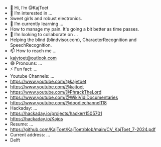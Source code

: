 - 👋 Hi, I’m @KajToet
- 👀 I’m interested in ...
- Sweet girls and robust electronics.
- 🌱 I’m currently learning ...
- How to manage my pain. It's going a bit better as time passes.
- 💞️ I’m looking to collaborate on ...
- Helping the blind (blindvisor.com), CharacterRecognition and SpeechRecognition.
- 📫 How to reach me ...
- kajvtoet@outlook.com
- 😄 Pronouns: ...
- ⚡ Fun fact: ...
- Youtube Channels: ...
- https://www.youtube.com/@kajvtoet
- https://www.youtube.com/@kajtoet
- https://www.youtube.com/@PhrackTheLord
- https://www.youtube.com/@WikiVidiDocumentaries
- https://www.youtube.com/@doodlechannel118
- Hackaday: ...
- https://hackaday.io/projects/hacker/1505701
- https://hackaday.io/Kajos
- Resume: ...
- https://github.com/KajToet/KajToet/blob/main/CV_KajToet_7-2024.pdf
- Current address: ...
- Delft

<!---
KajToet/KajToet is a ✨ special ✨ repository because its `README.md` (this file) appears on your GitHub profile.
You can click the Preview link to take a look at your changes.
--->
